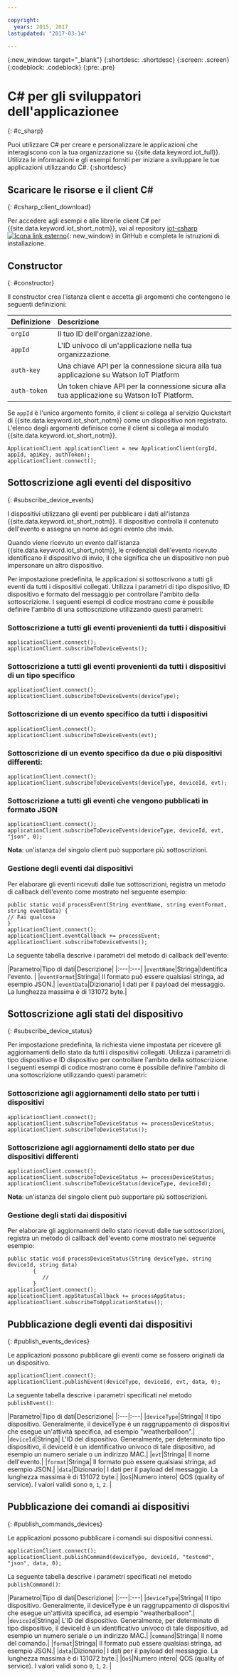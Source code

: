 ```yaml
---

copyright:
  years: 2015, 2017
lastupdated: "2017-03-14"

---
```


  {:new_window: target="_blank"}
{:shortdesc: .shortdesc}
{:screen: .screen}
{:codeblock: .codeblock}
{:pre: .pre}


# ﻿C# per gli sviluppatori dell'applicazionee
{: #c_sharp}


Puoi utilizzare C# per creare e personalizzare le applicazioni che interagiscono con la tua organizzazione su {{site.data.keyword.iot_full}}. Utilizza le informazioni e gli esempi forniti per iniziare a sviluppare le tue applicazioni utilizzando C#.
{:shortdesc}

## Scaricare le risorse e il client C#
{: #csharp_client_download}

Per accedere agli esempi e alle librerie client C# per {{site.data.keyword.iot_short_notm}}, vai al repository [iot-csharp ![Icona link esterno](../../../../icons/launch-glyph.svg "Icona link esterno")](https://github.com/ibm-watson-iot/iot-csharp){: new_window} in GitHub e completa le istruzioni di installazione.


## Constructor
{: #constructor}

Il constructor crea l'istanza client e accetta gli argomenti che contengono le seguenti definizioni:

|Definizione |Descrizione |
|:---|:---|
|`orgId`   |Il tuo ID dell'organizzazione.|
|`appId`   |L'ID univoco di un'applicazione nella tua organizzazione.|
|`auth-key`   |Una chiave API per la connessione sicura alla tua applicazione su Watson IoT Platform|
|`auth-token`   |Un token chiave API per la connessione sicura alla tua applicazione su Watson IoT Platform.|

Se `appId` è l'unico argomento fornito, il client si collega al servizio Quickstart di {{site.data.keyword.iot_short_notm}} come un dispositivo non registrato. L'elenco degli argomenti definisce come il client si collega al modulo {{site.data.keyword.iot_short_notm}}.

```
ApplicationClient applicationClient = new ApplicationClient(orgId, appId, apiKey, authToken);  
applicationClient.connect();
```


## Sottoscrizione agli eventi del dispositivo
{: #subscribe_device_events}

I dispositivi utilizzano gli eventi per pubblicare i dati all'istanza {{site.data.keyword.iot_short_notm}}. Il dispositivo controlla il contenuto dell'evento e assegna un nome ad ogni evento che invia.

Quando viene ricevuto un evento dall'istanza {{site.data.keyword.iot_short_notm}}, le credenziali dell'evento ricevuto identificano il dispositivo di invio, il che significa che un dispositivo non può impersonare un altro dispositivo.

Per impostazione predefinita, le applicazioni si sottoscrivono a tutti gli eventi da tutti i dispositivi collegati. Utilizza i parametri di tipo dispositivo, ID dispositivo e formato del messaggio per controllare l'ambito della sottoscrizione. I seguenti esempi di codice mostrano come è possibile definire l'ambito di una sottoscrizione utilizzando questi parametri:

### Sottoscrizione a tutti gli eventi provenienti da tutti i dispositivi

```
applicationClient.connect();
applicationClient.subscribeToDeviceEvents();
```

### Sottoscrizione a tutti gli eventi provenienti da tutti i dispositivi di un tipo specifico

```
applicationClient.connect();
applicationClient.subscribeToDeviceEvents(deviceType);
```

### Sottoscrizione di un evento specifico da tutti i dispositivi

```
applicationClient.connect();
applicationClient.subscribeToDeviceEvents(evt);
```

###  Sottoscrizione di un evento specifico da due o più dispositivi differenti:

```
applicationClient.connect();
applicationClient.subscribeToDeviceEvents(deviceType, deviceId, evt);
```

### Sottoscrizione a tutti gli eventi che vengono pubblicati in formato JSON

```
applicationClient.connect();
applicationClient.subscribeToDeviceEvents(deviceType, deviceId, evt, "json", 0);
```

**Nota**: un'istanza del singolo client può supportare più sottoscrizioni.

### Gestione degli eventi dai dispositivi

Per elaborare gli eventi ricevuti dalle tue sottoscrizioni, registra un metodo di callback dell'evento come mostrato nel seguente esempio:

```
public static void processEvent(String eventName, string eventFormat, string eventData) {
// Fai qualcosa
}
applicationClient.connect();
applicationClient.eventCallback += processEvent;
applicationClient.subscribeToDeviceEvents();
```
La seguente tabella descrive i parametri del metodo di callback dell'evento:

|Parametro|Tipo di dati|Descrizione|
|:---|:---|
|`eventName`|Stringa|Identifica l'evento. |
|`eventFormat`|Stringa| Il formato può essere qualsiasi stringa, ad esempio JSON.|
|`eventData`|Dizionario| I dati per il payload del messaggio. La lunghezza massima è di 131072 byte.|


## Sottoscrizione agli stati del dispositivo
{: #subscribe_device_status}

Per impostazione predefinita, la richiesta viene impostata per ricevere gli aggiornamenti dello stato da tutti i dispositivi collegati. Utilizza i parametri di tipo dispositivo e ID dispositivo per controllare l'ambito della sottoscrizione. I seguenti esempi di codice mostrano come è possibile definire l'ambito di una sottoscrizione utilizzando questi parametri:

### Sottoscrizione agli aggiornamenti dello stato per tutti i dispositivi

```
applicationClient.connect();
applicationClient.subscribeToDeviceStatus += processDeviceStatus;
applicationClient.subscribeToDeviceStatus();
```

### Sottoscrizione agli aggiornamenti dello stato per due dispositivi differenti

```
applicationClient.connect();
applicationClient.subscribeToDeviceStatus += processDeviceStatus;
applicationClient.subscribeToDeviceStatus(deviceType, deviceId);
```

**Nota**: un'istanza del singolo client può supportare più sottoscrizioni.

### Gestione degli stati dai dispositivi

Per elaborare gli aggiornamenti dello stato ricevuti dalle tue sottoscrizioni, registra un metodo di callback dell'evento come mostrato nel seguente esempio:

```
public static void processDeviceStatus(String deviceType, string deviceId, string data)
        {
           //
        }
applicationClient.connect();
applicationClient.appStatusCallback += processAppStatus;
applicationClient.subscribeToApplicationStatus();
```

## Pubblicazione degli eventi dai dispositivi
{: #publish_events_devices}

Le applicazioni possono pubblicare gli eventi come se fossero originati da un dispositivo.

```
applicationClient.connect();
applicationClient.publishEvent(deviceType, deviceId, evt, data, 0);

```

La seguente tabella descrive i parametri specificati nel metodo `publishEvent()`:

|Parametro|Tipo di dati|Descrizione|
|:---|:---|
|`deviceType`|Stringa| Il tipo dispositivo. Generalmente, il deviceType è un raggruppamento di dispositivi che esegue un'attività specifica, ad esempio "weatherballoon".|
|`deviceId`|Stringa| L'ID del dispositivo. Generalmente, per determinato tipo dispositivo, il deviceId è un identificativo univoco di tale dispositivo, ad esempio un numero seriale o un indirizzo MAC.|
|`evt`|Stringa| Il nome dell'evento.|
|`format`|Stringa| Il formato può essere qualsiasi stringa, ad esempio JSON.|
|`data`|Dizionario| I dati per il payload del messaggio. La lunghezza massima è di 131072 byte.|
|`QoS`|Numero intero| QOS (quality of service). I valori validi sono `0`, `1`, `2`. |


## Pubblicazione dei comandi ai dispositivi
{: #publish_commands_devices}

Le applicazioni possono pubblicare i comandi sui dispositivi connessi.

```
applicationClient.connect();
applicationClient.publishCommand(deviceType, deviceId, "testcmd", "json", data, 0);
```
La seguente tabella descrive i parametri specificati nel metodo `publishCommand()`:

|Parametro|Tipo di dati|Descrizione|
|:---|:---|
|`deviceType`|Stringa| Il tipo dispositivo. Generalmente, il deviceType è un raggruppamento di dispositivi che esegue un'attività specifica, ad esempio "weatherballoon".|
|`deviceId`|Stringa| L'ID del dispositivo. Generalmente, per determinato di tipo dispositivo, il deviceId è un identificativo univoco di tale dispositivo, ad esempio un numero seriale o un indirizzo MAC.|
|`command`|Stringa| Il nome del comando.|
|`format`|Stringa| Il formato può essere qualsiasi stringa, ad esempio JSON.|
|`data`|Dizionario| I dati per il payload del messaggio. La lunghezza massima è di 131072 byte.|
|`QoS`|Numero intero| QOS (quality of service). I valori validi sono `0`, `1`, `2`. |
